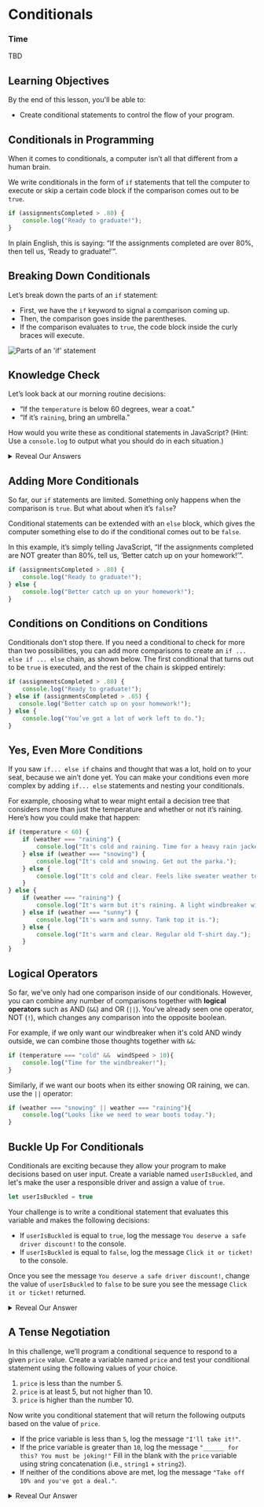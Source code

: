 # Conditionals

### Time

TBD

## Learning Objectives

By the end of this lesson, you'll be able to:

* Create conditional statements to control the flow of your program.

## Conditionals in Programming

When it comes to conditionals, a computer isn’t all that different from a human brain.

We write conditionals in the form of `if` statements that tell the computer to execute or skip a certain code block if the comparison comes out to be `true`.

```javascript
if (assignmentsCompleted > .80) {
    console.log("Ready to graduate!");
}
```

In plain English, this is saying: “If the assignments completed are over 80%, then tell us, ‘Ready to graduate!’”.

## Breaking Down Conditionals</h1>

Let’s break down the parts of an `if` statement:

* First, we have the `if` keyword to signal a comparison coming up.
* Then, the comparison goes inside the parentheses.
* If the comparison evaluates to `true`, the code block inside the curly braces will execute.

![Parts of an 'if' statement](https://ga-instruction.s3.amazonaws.com/assets/intro-tech/js-unit-assets/if-statement.png)

## Knowledge Check

Let’s look back at our morning routine decisions:
* “If the `temperature` is below 60 degrees, wear a coat.”
* “If it’s `raining`, bring an umbrella.”

How would you write these as conditional statements in JavaScript? (Hint: Use a `console.log` to output what you should do in each situation.)

<details>
    <summary>Reveal Our Answers</summary>
    
    Here’s how we did it:

```js
if (temperature < 60) {
    console.log("Wear a coat!");
}

if (weather === "raining") {
    console.log("Bring an umbrella!");
}
```

</details>

## Adding More Conditionals

So far, our `if` statements are limited. Something only happens when the comparison is `true`. But what about when it’s `false`? 

Conditional statements can be extended with an `else` block, which gives the computer something else to do if the conditional comes out to be `false`. 

In this example, it’s simply telling JavaScript, “If the assignments completed are NOT greater than 80%, tell us, ‘Better catch up on your homework!’”.

```javascript
if (assignmentsCompleted > .80) {
    console.log("Ready to graduate!");
} else {
    console.log("Better catch up on your homework!");
}
```

## Conditions on Conditions on Conditions

Conditionals don’t stop there. If you need a conditional to check for more than two possibilities, you can add more comparisons to create an `if ... else if ... else` chain, as shown below. The first conditional that turns out to be `true` is executed, and the rest of the chain is skipped entirely:

```javascript
if (assignmentsCompleted > .80) {
    console.log("Ready to graduate!");
} else if (assignmentsCompleted > .65) {
   console.log("Better catch up on your homework!");
} else {
    console.log("You’ve got a lot of work left to do.");
}
```

## Yes, Even More Conditions

If you saw `if... else if` chains and thought that was a lot, hold on to your seat, because we ain’t done yet. You can make your conditions even more complex by adding `if... else` statements and nesting your conditionals.

For example, choosing what to wear might entail a decision tree that considers more than just the temperature and whether or not it’s raining. Here’s how you could make that happen:

```javascript
if (temperature < 60) {
    if (weather === "raining") {
        console.log("It's cold and raining. Time for a heavy rain jacket.");
    } else if (weather === "snowing") {
        console.log("It's cold and snowing. Get out the parka.");
    } else {
        console.log("It's cold and clear. Feels like sweater weather today.");
    }
} else {
    if (weather === "raining") {
        console.log("It's warm but it's raining. A light windbreaker will do.");
    } else if (weather === "sunny") {
        console.log("It's warm and sunny. Tank top it is.");
    } else {
        console.log("It's warm and clear. Regular old T-shirt day.");
    }
}
```

## Logical Operators

So far, we've only had one comparison inside of our conditionals. However, you can combine any number of comparisons together with **logical operators**  such as AND (`&&`) and OR (`||`). You've already seen one operator, NOT (`!`), which changes any comparison into the opposite boolean.

For example, if we only want our windbreaker when it's cold AND windy outside, we can combine those thoughts together with `&&`:

```javascript
if (temperature === "cold" &&  windSpeed > 10){
	console.log("Time for the windbreaker!");
}
```

Similarly, if we want our boots when its either snowing OR raining, we can. use the `||` operator:

```javascript
if (weather === "snowing" || weather === "raining"){
	console.log("Looks like we need to wear boots today.");
}
```

## Buckle Up For Conditionals

Conditionals are exciting because they allow your program to make decisions based on user input. Create a variable named `userIsBuckled`, and let's make the user a responsible driver and assign a value of `true`.

```javascript
let userIsBuckled = true
```

Your challenge is to write a conditional statement that evaluates this variable and makes the following decisions:

* If `userIsBuckled` is equal to `true`, log the message `You deserve a safe driver discount!` to the console.
* If `userIsBuckled` is equal to `false`, log the message `Click it or ticket!` to the console.

Once you see the message `You deserve a safe driver discount!`, change the value of `userIsBuckled` to `false` to be sure you see the message `Click it or ticket!` returned.


<details>
    <summary>Reveal Our Answer</summary>
    
    Here’s how we did it:

```javascript
if (userIsBuckled === true) {
    console.log("You deserve a safe driver discount!")
} else {
    console.log("Click it or ticket!")
}
```

</details>

## A Tense Negotiation 

In this challenge, we’ll program a conditional sequence to respond to a given `price` value. Create a variable named `price` and test your conditional statement using the following values of your choice.

1. `price` is less than the number 5.
2. `price` is at least 5, but not higher than 10.
3. `price` is higher than the number 10.

Now write you conditional statement that will return the following outputs based on the value of `price`.

* If the price variable is less than `5`, log the message `"I'll take it!"`.
* If the price variable is greater than `10`, log the message `"______ for this? You must be joking!"` Fill in the blank with the `price` variable using string concatenation (i.e., `string1` + `string2`).
* If neither of the conditions above are met, log the message `"Take off 10% and you've got a deal."`.

<details>
    <summary>Reveal Our Answer</summary>
    
    Here’s how we did it:

```javascript
if (price < 5) {
    console.log("I'll take it!");
} else if (price > 10) {
    console.log(price + " for this? You must be joking!");
} else {
    console.log("Take off 10% and you've got a deal.")
}
```

</details>
